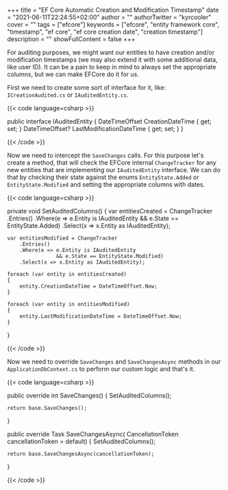 +++
title = "EF Core Automatic Creation and Modification Timestamp"
date = "2021-06-11T22:24:55+02:00"
author = ""
authorTwitter = "kyrcooler"
cover = ""
tags = ["efcore"]
keywords = ["efcore", "entity framework core", "timestamp", "ef core", "ef core creation date", "creation timestamp"]
description = ""
showFullContent = false
+++

For auditing purposes, we might want our entities to have creation and/or modification timestamps (we may also extend it with some additional data, like user ID). It can be a pain to keep in mind to always set the appropriate columns, but we can make EFCore do it for us.

First we need to create some sort of interface for it, like: `ICreationAudited.cs` or `IAuditedEntity.cs`.

{{< code language=csharp >}}

public interface IAuditedEntity
{
    DateTimeOffset CreationDateTime { get; set; }
    DateTimeOffset? LastModificationDateTime { get; set; }
}

{{< /code >}}

Now we need to intercept the `SaveChanges` calls. For this purpose let's create a method, that will check the EFCore internal `ChangeTracker` for any new entities that are implementing our `IAuditedEntity` interface. We can do that by checking their state against the enums `EntityState.Added` or `EntityState.Modified` and setting the appropriate columns with dates.

{{< code language=csharp >}}

private void SetAuditedColumns()
{
    var entitiesCreated = ChangeTracker
        .Entries()
        .Where(e => e.Entity is IAuditedEntity 
                    && e.State == EntityState.Added)
        .Select(x => x.Entity as IAuditedEntity);

    var entitiesModified = ChangeTracker
        .Entries()
        .Where(e => e.Entity is IAuditedEntity 
                    && e.State == EntityState.Modified)
        .Select(x => x.Entity as IAuditedEntity);

    foreach (var entity in entitiesCreated)
    {
        entity.CreationDateTime = DateTimeOffset.Now;
    }

    foreach (var entity in entitiesModified)
    {
        entity.LastModificationDateTime = DateTimeOffset.Now;
    }
}

{{< /code >}}

Now we need to override `SaveChanges` and `SaveChangesAsync` methods in our `ApplicationDbContext.cs` to perform our custom logic and that's it.

{{< code language=csharp >}}

public override int SaveChanges()
{
    SetAuditedColumns();

    return base.SaveChanges();
}

public override Task<int> SaveChangesAsync(
    CancellationToken cancellationToken = default)
{
    SetAuditedColumns();

    return base.SaveChangesAsync(cancellationToken);
}

{{< /code >}}